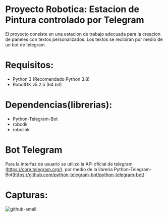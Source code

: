 # Proyecto Robotica: Estacion de Pintura controlado por Telegram

El proyecto consiste en una estacion de trabajo  adecuada para la creacion de paneles con textos personalizados. Los textos se recibiran por medio de un bot de telegram.

# Requisitos:
* Python 3 (Recomendado Python 3.8) 
* RobotDK v5.2.5 (64 bit)

# Dependencias(librerias):
* Python-Telegram-Bot
* robodk
* robolink

# Bot Telegram
Para la interfaz de usuario se utilizo la API oficial de telegram (https://core.telegram.org/), por medio de la libreria Python-Telegram-Bot(https://github.com/python-telegram-bot/python-telegram-bot).

# Capturas:
![github-small](https://github.com/TheLast20/Proyecto_Draw_Pick_Place_RobotDK/blob/main/Capturas/Telegram_%231.png)





